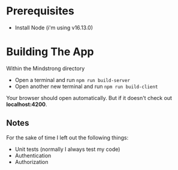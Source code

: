 
# Prerequisites
- Install Node (i'm using v16.13.0)

# Building The App
Within the Mindstrong directory
- Open a terminal and run `npm run build-server`
- Open another new terminal and run `npm run build-client`

Your browser should open automatically. But if it doesn't check out **localhost:4200**.

## Notes
For the sake of time I left out the following things:
- Unit tests (normally I always test my code)
- Authentication
- Authorization

